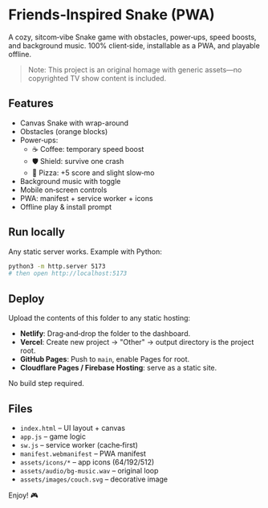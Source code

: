 # Friends‑Inspired Snake (PWA)

A cozy, sitcom‑vibe Snake game with obstacles, power‑ups, speed boosts, and background music. 100% client‑side, installable as a PWA, and playable offline.

> Note: This project is an original homage with generic assets—no copyrighted TV show content is included.

## Features
- Canvas Snake with wrap-around
- Obstacles (orange blocks)
- Power‑ups:
  - ☕ Coffee: temporary speed boost
  - 🛡️ Shield: survive one crash
  - 🍕 Pizza: +5 score and slight slow‑mo
- Background music with toggle
- Mobile on‑screen controls
- PWA: manifest + service worker + icons
- Offline play & install prompt

## Run locally
Any static server works. Example with Python:
```bash
python3 -m http.server 5173
# then open http://localhost:5173
```

## Deploy
Upload the contents of this folder to any static hosting:
- **Netlify**: Drag‑and‑drop the folder to the dashboard.
- **Vercel**: Create new project → "Other" → output directory is the project root.
- **GitHub Pages**: Push to `main`, enable Pages for root.
- **Cloudflare Pages / Firebase Hosting**: serve as a static site.

No build step required.

## Files
- `index.html` – UI layout + canvas
- `app.js` – game logic
- `sw.js` – service worker (cache‑first)
- `manifest.webmanifest` – PWA manifest
- `assets/icons/*` – app icons (64/192/512)
- `assets/audio/bg-music.wav` – original loop
- `assets/images/couch.svg` – decorative image

Enjoy! 🎮
